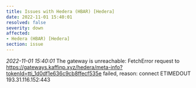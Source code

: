 ```yaml
---
title: Issues with Hedera (HBAR) [Hedera]
date: 2022-11-01 15:40:01
resolved: false
severity: down
affected:
- Hedera (HBAR) [Hedera]
section: issue
---
```


*2022-11-01 15:40:01* The gateway is unreachable: FetchError request to https://gateways.kaffinp.xyz/hedera/meta-info?tokenId=tti_1d0df1e636c9cb8ffecf535e failed, reason: connect ETIMEDOUT 193.31.116.152:443
